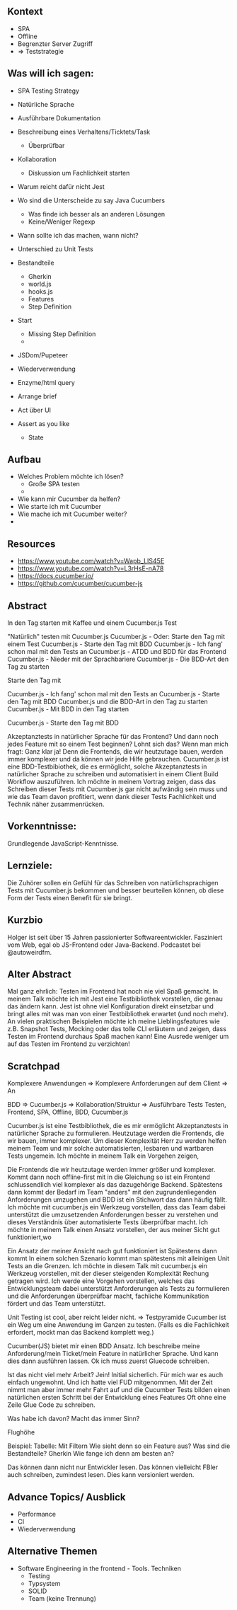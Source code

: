 ## Kontext
 - SPA
 - Offline
 - Begrenzter Server Zugriff
 - => Teststrategie

## Was will ich sagen:
- SPA Testing Strategy
- Natürliche Sprache
- Ausführbare Dokumentation
- Beschreibung eines Verhaltens/Ticktets/Task
  - Überprüfbar
- Kollaboration
  - Diskussion um Fachlichkeit starten
- Warum reicht dafür nicht Jest
- Wo sind die Unterscheide zu say Java Cucumbers
  - Was finde ich besser als an anderen Lösungen
  - Keine/Weniger Regexp
- Wann sollte ich das machen, wann nicht?
- Unterschied zu Unit Tests

- Bestandteile
  - Gherkin
  - world.js
  - hooks.js
  - Features
  - Step Definition
- Start
  - Missing Step Definition
  - 
- JSDom/Pupeteer
- Wiederverwendung
- Enzyme/html query

- Arrange brief
- Act über UI
- Assert as you like
  - State


## Aufbau
- Welches Problem möchte ich lösen?
  - Große SPA testen
  - 
- Wie kann mir Cucumber da helfen?
- Wie starte ich mit Cucumber
- Wie mache ich mit Cucumber weiter?
- 
## Resources
- https://www.youtube.com/watch?v=Wapb_LIS45E
- https://www.youtube.com/watch?v=L3rHsE-nA78
- https://docs.cucumber.io/
- https://github.com/cucumber/cucumber-js

## Abstract

In den Tag starten mit Kaffee und einem Cucumber.js Test


"Natürlich" testen mit Cucumber.js
Cucumber.js - Oder: Starte den Tag mit einem Test
Cucumber.js - Starte den Tag mit BDD
Cucumber.js - Ich fang' schon mal mit den Tests an
Cucumber.js - ATDD und BDD für das Frontend
Cucumber.js - Nieder mit der Sprachbariere
Cucumber.js - Die BDD-Art den Tag zu starten

Starte den Tag mit 

Cucumber.js - Ich fang' schon mal mit den Tests an
Cucumber.js - Starte den Tag mit BDD
Cucumber.js und die BDD-Art in den Tag zu starten
Cucumber.js - Mit BDD in den Tag starten

Cucumber.js - Starte den Tag mit BDD

Akzeptanztests in natürlicher Sprache für das Frontend? Und dann noch jedes Feature mit so einem Test beginnen? Lohnt sich das?
Wenn man mich fragt: Ganz klar ja! Denn die Frontends, die wir heutzutage bauen, werden immer komplexer und da können wir jede Hilfe gebrauchen.
Cucumber.js ist eine BDD-Testbibiothek, die es ermöglicht, solche Akzeptanztests in natürlicher Sprache zu schreiben und automatisiert in einem Client Build Workflow auszuführen.
Ich möchte in meinem Vortrag zeigen, dass das Schreiben dieser Tests mit Cucumber.js gar nicht aufwändig sein muss und wie das Team davon profitiert, wenn dank dieser Tests Fachlichkeit und Technik näher zusammenrücken.

## Vorkenntnisse:
Grundlegende JavaScript-Kenntnisse. 

## Lernziele:
Die Zuhörer sollen ein Gefühl für das Schreiben von natürlichsprachigen Tests mit Cucumber.js bekommen und besser beurteilen können, ob diese Form der Tests einen Benefit für sie bringt.

## Kurzbio
Holger ist seit über 15 Jahren passionierter Softwareentwickler. Fasziniert vom Web, egal ob JS-Frontend oder Java-Backend. Podcastet bei @autoweirdfm.

## Alter Abstract

Mal ganz ehrlich: Testen im Frontend hat noch nie viel Spaß gemacht. In meinem Talk möchte ich mit Jest eine Testbibliothek vorstellen, die genau das ändern kann. Jest ist ohne viel Konfiguration direkt einsetzbar und bringt alles mit was man von einer Testbibliothek erwartet (und noch mehr). An vielen praktischen Beispielen möchte ich meine Lieblingsfeatures wie z.B. Snapshot Tests, Mocking oder das tolle CLI erläutern und zeigen, dass Testen im Frontend durchaus Spaß machen kann! Eine Ausrede weniger um auf das Testen im Frontend zu verzichten!

## Scratchpad


Komplexere Anwendungen => Komplexere Anforderungen auf dem Client => An

BDD => Cucumber.js => Kollaboration/Struktur => Ausführbare Tests
Testen, Frontend, SPA, Offline, BDD, Cucumber.js


Cucumber.js ist eine Testbibliothek, die es mir ermöglicht Akzeptanztests in natürlicher Sprache zu formulieren.
Heutzutage werden die Frontends, die wir bauen, immer komplexer. Um dieser Komplexität Herr zu werden helfen meinem Team und mir solche automatisierten, lesbaren und wartbaren Tests ungemein.
Ich möchte in meinem Talk ein Vorgehen zeigen, 

Die Frontends die wir heutzutage werden immer größer und komplexer.  Kommt dann noch offline-first mit in die Gleichung so ist ein Frontend schlussendlich viel komplexer als das dazugehörige Backend. 
Spätestens dann kommt der Bedarf im Team "anders" mit den zugrundenliegenden Anforderungen umzugehen und BDD ist ein Stichwort das dann häufig fällt.
Ich möchte mit cucumber.js ein Werkzeug vorstellen, dass das Team dabei unterstützt die umzusetzenden Anforderungen besser zu verstehen und dieses Verständnis über automatisierte Tests überprüfbar macht.
Ich möchte in meinem Talk einen Ansatz vorstellen, der aus meiner Sicht gut funktioniert,wo

Ein Ansatz der meiner Ansicht nach gut funktioniert ist
Spätestens dann kommt 
In einem solchen Szenario kommt man spätestens mit alleinigen Unit Tests an die Grenzen.
Ich möchte in diesem Talk mit cucumber.js ein Werkzeug vorstellen, mit der dieser steigenden Komplexität Rechung getragen wird.
Ich werde eine Vorgehen vorstellen, welches das Entwicklungsteam dabei unterstützt Anforderungen als Tests zu formulieren und die Anforderungen überprüfbar macht, fachliche Kommunikation fördert und das Team unterstützt.

Unit Testing ist cool, aber reicht leider nicht. => Testpyramide
Cucumber ist ein Weg um eine Anwendung im Ganzen zu testen.
(Falls es die Fachlichkeit erfordert, mockt man das Backend komplett weg.)

Cucumber(JS) bietet mir einen BDD Ansatz.
Ich beschreibe meine Anforderung/mein Ticket/mein Feature in natürlicher Sprache.
Und kann dies dann ausführen lassen.
Ok ich muss zuerst Gluecode schreiben.

Ist das nicht viel mehr Arbeit?
Jein! Initial sicherlich. Für mich war es auch einfach ungewohnt. Und ich hatte viel FUD mitgenommen.
Mit der Zeit nimmt man aber immer mehr Fahrt auf und die Cucumber Tests bilden einen natürlichen ersten Schritt bei der Entwicklung eines Features
Oft ohne eine Zeile Glue Code zu schreiben.

Was habe ich davon?
Macht das immer Sinn?

Flughöhe

Beispiel: Tabelle: Mit Filtern
Wie sieht denn so ein Feature aus?
Was sind die Bestandteile? Gherkin
Wie fange ich denn am besten an?

Das können dann nicht nur Entwickler lesen.
Das können vielleicht FBler auch schreiben, zumindest lesen.
Dies kann versioniert werden.


## Advance Topics/ Ausblick
- Performance
- CI
- Wiederverwendung


## Alternative Themen
 - Software Engineering in the frontend - Tools. Techniken 
   - Testing
   - Typsystem
   - SOLID
   - Team (keine Trennung)